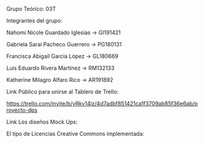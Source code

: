 Grupo Teórico: 03T

Integrantes del grupo:

Nahomi Nicole Guardado Iglesias -> GI191421

Gabriela Saraí Pacheco Guerrero -> PG180131

Francisca Abigail García López  -> GL180669

Luis Eduardo Rivera Martínez    -> RM132133

Katherine Milagro Alfaro Rico   -> AR191892

Link Público para unirse al Tablero de Trello:

https://trello.com/invite/b/yRkv14iz/4d7adbf851421ca1f3709ab85f36e6ab/proyecto-dps

Link Los diseños Mock Ups:

El tipo de Licencias Creative Commons implementada:


